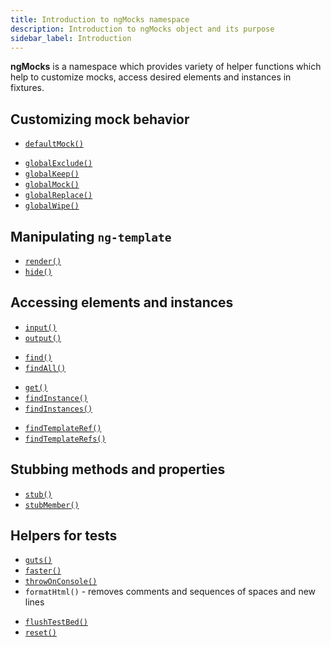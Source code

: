 ```yaml
---
title: Introduction to ngMocks namespace
description: Introduction to ngMocks object and its purpose
sidebar_label: Introduction
---
```


**ngMocks** is a namespace which provides variety of helper functions which help to customize mocks,
access desired elements and instances in fixtures.

## Customizing mock behavior

- [`defaultMock()`](ngMocks/defaultMock.md)

* [`globalExclude()`](ngMocks/globalExclude.md)
* [`globalKeep()`](ngMocks/globalKeep.md)
* [`globalMock()`](ngMocks/globalMock.md)
* [`globalReplace()`](ngMocks/globalReplace.md)
* [`globalWipe()`](ngMocks/globalWipe.md)

## Manipulating `ng-template`

- [`render()`](ngMocks/render.md)
- [`hide()`](ngMocks/hide.md)

## Accessing elements and instances

- [`input()`](ngMocks/input.md)
- [`output()`](ngMocks/output.md)

* [`find()`](ngMocks/find.md)
* [`findAll()`](ngMocks/findAll.md)

- [`get()`](ngMocks/get.md)
- [`findInstance()`](ngMocks/findInstance.md)
- [`findInstances()`](ngMocks/findInstances.md)

* [`findTemplateRef()`](ngMocks/findTemplateRef.md)
* [`findTemplateRefs()`](ngMocks/findTemplateRefs.md)

## Stubbing methods and properties

- [`stub()`](ngMocks/stub.md)
- [`stubMember()`](ngMocks/stubMember.md)

## Helpers for tests

- [`guts()`](ngMocks/guts.md)
- [`faster()`](ngMocks/faster.md)
- [`throwOnConsole()`](ngMocks/throwOnConsole.md)
- `formatHtml()` - removes comments and sequences of spaces and new lines

* [`flushTestBed()`](ngMocks/flushTestBed.md)
* [`reset()`](ngMocks/reset.md)
